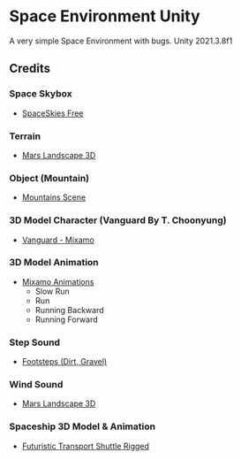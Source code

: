 # Space Environment Unity

A very simple Space Environment with bugs.
Unity 2021.3.8f1

## Credits

### Space Skybox
- [SpaceSkies Free](https://assetstore.unity.com/packages/2d/textures-materials/sky/spaceskies-free-80503)

### Terrain
- [Mars Landscape 3D](https://assetstore.unity.com/packages/3d/environments/landscapes/mars-landscape-3d-175814)

### Object (Mountain)
- [Mountains Scene](https://free3d.com/3d-model/mountains-scene-41819.html)

### 3D Model Character (Vanguard By T. Choonyung)
- [Vanguard - Mixamo](https://www.mixamo.com/)

### 3D Model Animation
- [Mixamo Animations](https://www.mixamo.com/)
  - Slow Run
  - Run
  - Running Backward
  - Running Forward

### Step Sound
- [Footsteps (Dirt, Gravel)](https://pixabay.com/sound-effects/footsteps-dirt-gravel-6823/)

### Wind Sound
- [Mars Landscape 3D](https://assetstore.unity.com/packages/3d/environments/landscapes/mars-landscape-3d-175814)

### Spaceship 3D Model & Animation
- [Futuristic Transport Shuttle Rigged](https://free3d.com/3d-model/futuristic-transport-shuttle-rigged--18765.html)
